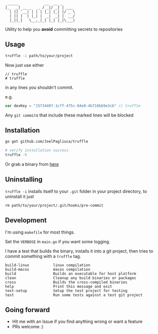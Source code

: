 ```
 _____            __  __ _      
|_   _| __ _   _ / _|/ _| | ___ 
  | || '__| | | | |_| |_| |/ _ \
  | || |  | |_| |  _|  _| |  __/
  |_||_|   \__,_|_| |_| |_|\___|
```
Utility to help you **avoid** committing secrets to repositories

## Usage
```sh
truffle -i path/to/your/project
```
Now just use either
```
// truffle
# truffle
```
in any lines you shouldn't commit.

e.g.
```go
var devKey = "15f3440f-1cff-475c-84e0-4b716bb9e3cb" // truffle
```

Any `git commit`s that include these marked lines will be blocked

## Installation
```sh
go get github.com/JoelPagliuca/truffle

# verify installation success
truffle -h
```
Or grab a binary from [here](https://github.com/JoelPagliuca/truffle/releases/latest)

## Uninstalling
`truffle -i` installs itself to your `.git` folder in your project directory, to uninstall it just

`rm path/to/your/project/.git/hooks/pre-commit`

## Development
I'm using `makefile` for most things.

Set the `VERBOSE` in `main.go` if you want some logging.

I have a test that builds the binary, installs it into a git project, then tries to commit something with a `truffle` tag.

```
build-linux           linux compilation
build-macos           macos compilation
build                 Builds an executable for host platform
clean                 Cleanup any build binaries or packages
cross                 Builds the cross-compiled binaries
help                  Print this message and exit
test-setup            Setup the test project for testing
test                  Run some tests against a test git project
```

## Going forward
* Hit me with an Issue if you find anything wrong or want a feature
* PRs welcome :)